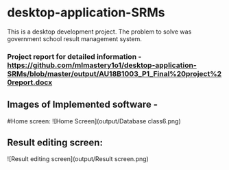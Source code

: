 # desktop-application-SRMs
This is a desktop development project. The problem to solve was government school result management system.
### Project report for detailed information - https://github.com/mlmastery1o1/desktop-application-SRMs/blob/master/output/AU18B1003_P1_Final%20project%20report.docx
## Images of Implemented software - 
#Home screen:
![Home Screen](output/Database class6.png)
## Result editing screen: 
![Result editing screen](output/Result screen.png)
